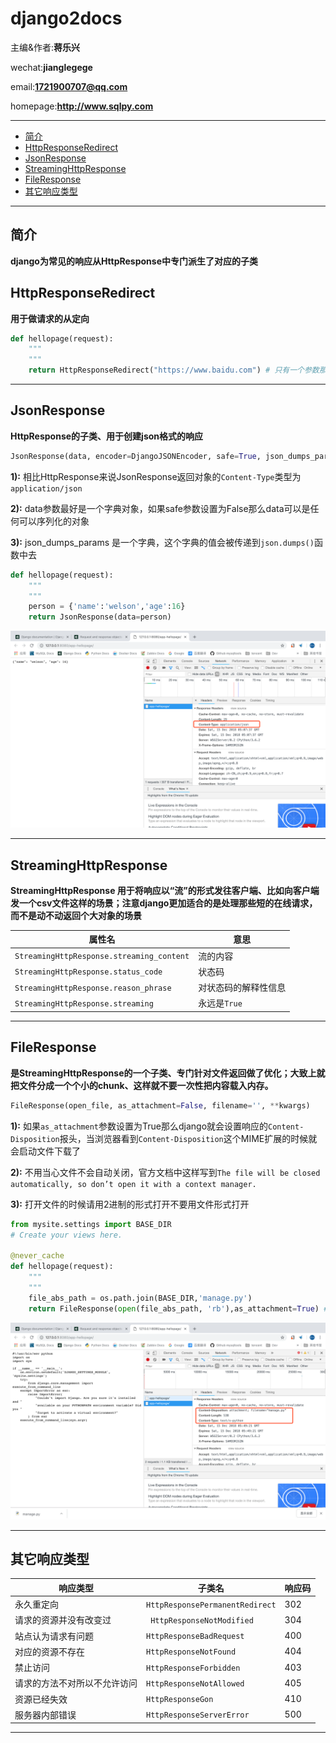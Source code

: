 # django2docs

主编&作者:**蒋乐兴**

wechat:**jianglegege**

email:**1721900707@qq.com**

homepage:**http://www.sqlpy.com**

---

- [简介](#简介)
- [HttpResponseRedirect](#HttpResponseRedirect)
- [JsonResponse](#JsonResponse)
- [StreamingHttpResponse](#StreamingHttpResponse)
- [FileResponse](#FileResponse)
- [其它响应类型](#其它响应类型)

---

## 简介
   **django为常见的响应从HttpResponse中专门派生了对应的子类**


## HttpResponseRedirect
   **用于做请求的从定向**
   ```python
   def hellopage(request):
       """
       """
       return HttpResponseRedirect("https://www.baidu.com") # 只有一个参数那就是要从定义到的目标地址！
   ```
   ---

## JsonResponse
   **HttpResponse的子类、用于创建json格式的响应**
   ```python
   JsonResponse(data, encoder=DjangoJSONEncoder, safe=True, json_dumps_params=None, **kwargs)
   ```
   **1):** 相比HttpResponse来说JsonResponse返回对象的`Content-Type`类型为`application/json`

   **2):** data参数最好是一个字典对象，如果safe参数设置为False那么data可以是任何可以序列化的对象

   **3):** json_dumps_params 是一个字典，这个字典的值会被传递到`json.dumps()`函数中去

   ```python
   def hellopage(request):
       """
       """
       person = {'name':'welson','age':16}
       return JsonResponse(data=person)
   
   ```
   <img src="./imgs/json-01.png">

   ---

## StreamingHttpResponse
   **StreamingHttpResponse 用于将响应以“流”的形式发往客户端、比如向客户端发一个csv文件这样的场景；注意django更加适合的是处理那些短的在线请求，而不是动不动返回个大对象的场景**

   |**属性名**|**意思**|
   |---------|-------|
   |`StreamingHttpResponse.streaming_content`| 流的内容 |
   |`StreamingHttpResponse.status_code`      | 状态码   |
   |`StreamingHttpResponse.reason_phrase`    | 对状态码的解释性信息|
   |`StreamingHttpResponse.streaming`        | 永远是`True`      |

   ---

## FileResponse
   **是StreamingHttpResponse的一个子类、专门针对文件返回做了优化；大致上就把文件分成一个个小的chunk、这样就不要一次性把内容载入内存。**
   ```python
   FileResponse(open_file, as_attachment=False, filename='', **kwargs)
   ```
   **1):** 如果`as_attachment`参数设置为True那么django就会设置响应的`Content-Disposition`报头，当浏览器看到`Content-Disposition`这个MIME扩展的时候就会启动文件下载了

   **2):** 不用当心文件不会自动关闭，官方文档中这样写到`The file will be closed automatically, so don’t open it with a context manager.`

   **3):** 打开文件的时候请用2进制的形式打开不要用文件形式打开

   ```python
   from mysite.settings import BASE_DIR
   # Create your views here.
   
   @never_cache
   def hellopage(request):
       """
       """
       file_abs_path = os.path.join(BASE_DIR,'manage.py')
       return FileResponse(open(file_abs_path, 'rb'),as_attachment=True) #不设置as_attachment=True不会触发下载动作。
   ```
   <img src="./imgs/fileresponse-01.png">

   ---

## 其它响应类型
   |**响应类型**    | **子类名** |**响应码**|
   |--------------|-----------|----------|
   |永久重定向      | `HttpResponsePermanentRedirect` | 302  |
   |请求的资源并没有改变过|` HttpResponseNotModified`   | 304  |
   |站点认为请求有问题|`HttpResponseBadRequest`        | 400  |
   |对应的资源不存在|`HttpResponseNotFound`            | 404  |
   |禁止访问      |`HttpResponseForbidden`            | 403 |
   |请求的方法不对所以不允许访问      |`HttpResponseNotAllowed`           | 405  |
   |资源已经失效   |`HttpResponseGon`                  | 410  |
   |服务器内部错误  |`HttpResponseServerError`         | 500 |
   ---

